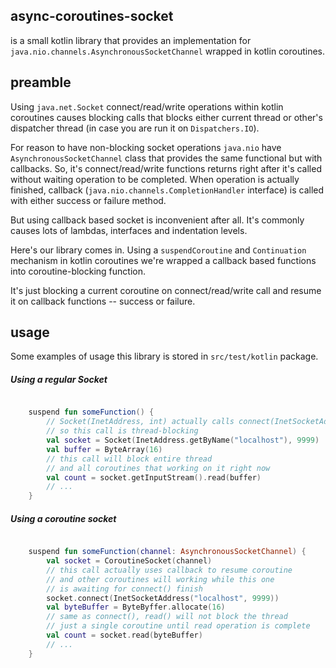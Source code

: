 async-coroutines-socket
--------

is a small kotlin library that provides an implementation for `java.nio.channels.AsynchronousSocketChannel` wrapped in kotlin coroutines.

preamble
--------

Using `java.net.Socket` connect/read/write operations within kotlin coroutines causes blocking calls that blocks either 
current thread or other's dispatcher thread (in case you are run it on `Dispatchers.IO`).

For reason to have non-blocking socket operations `java.nio` have `AsynchronousSocketChannel` class that provides 
the same functional but with callbacks. So, it's connect/read/write functions returns right after it's called 
without waiting operation to be completed. When operation is actually finished, callback (`java.nio.channels.CompletionHandler` interface)
is called with either success or failure method. 

But using callback based socket is inconvenient after all. It's commonly causes lots of lambdas, interfaces and 
indentation levels. 

Here's our library comes in. Using a `suspendCoroutine` and `Continuation` mechanism in kotlin coroutines
we're wrapped a callback based functions into coroutine-blocking function. 

It's just blocking a current coroutine on connect/read/write call and resume it on callback functions -- success or failure.

usage
-------

Some examples of usage this library is stored in `src/test/kotlin` package.

##### Using a regular Socket

```kotlin

    suspend fun someFunction() {
        // Socket(InetAddress, int) actually calls connect(InetSocketAddress)
        // so this call is thread-blocking
        val socket = Socket(InetAddress.getByName("localhost"), 9999)
        val buffer = ByteArray(16)
        // this call will block entire thread 
        // and all coroutines that working on it right now
        val count = socket.getInputStream().read(buffer)
        // ... 
    }

```

##### Using a coroutine socket

```kotlin

    suspend fun someFunction(channel: AsynchronousSocketChannel) {
        val socket = CoroutineSocket(channel)
        // this call actually uses callback to resume coroutine
        // and other coroutines will working while this one 
        // is awaiting for connect() finish
        socket.connect(InetSocketAddress("localhost", 9999))
        val byteBuffer = ByteByffer.allocate(16)
        // same as connect(), read() will not block the thread
        // just a single coroutine until read operation is complete
        val count = socket.read(byteBuffer)
        // ...
    }
```
